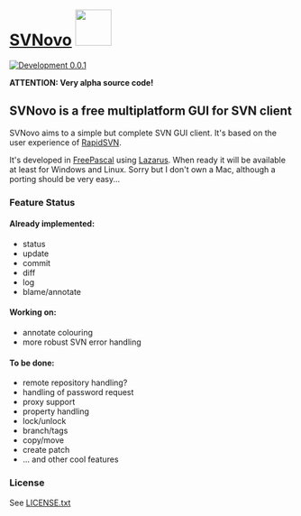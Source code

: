 # [SVNovo](http://https://github.com/varianus/SVNovo) <img src="https://github.com/varianus/SVNovo/raw/master/images/logo_svnovo.png" width="64">

[![Development 0.0.1](https://img.shields.io/badge/development-0.0.1-red.svg?style=flat)](https://github.com/varianus/SVNovo)

**ATTENTION: Very alpha source code!**

## SVNovo is a free multiplatform GUI for SVN client 

SVNovo aims to a simple but complete SVN GUI client. It's based on the user experience of [RapidSVN](http://rapidsvn.org/).

It's developed in [FreePascal](http://freepascal.org/) using [Lazarus](http://www.lazarus-ide.org/).
When ready it will be available at least for Windows and Linux. Sorry but I don't own a Mac, although a porting should be very easy...

### Feature Status

#### Already implemented:
 - status
 - update
 - commit
 - diff
 - log
 - blame/annotate

#### Working on:
 - annotate colouring
 - more robust SVN error handling

#### To be done:
 - remote repository handling?
 - handling of password request
 - proxy support
 - property handling
 - lock/unlock
 - branch/tags
 - copy/move
 - create patch
 - ... and other cool features

### License
See [LICENSE.txt](https://github.com/varianus/svnovo/blob/master/LICENSE.txt)
